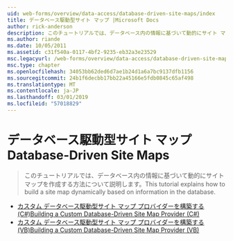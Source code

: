```yaml
---
uid: web-forms/overview/data-access/database-driven-site-maps/index
title: データベース駆動型サイト マップ |Microsoft Docs
author: rick-anderson
description: このチュートリアルでは、データベース内の情報に基づいて動的にサイト マップを作成する方法について説明します。
ms.author: riande
ms.date: 10/05/2011
ms.assetid: c31f540a-0117-4bf2-9235-eb32a3e23529
msc.legacyurl: /web-forms/overview/data-access/database-driven-site-maps
msc.type: chapter
ms.openlocfilehash: 34053bb62ded6d7ae1b24d1a6a7bc9137dfb1156
ms.sourcegitcommit: 24b1f6decbb17bb22a45166e5fdb0845c65af498
ms.translationtype: MT
ms.contentlocale: ja-JP
ms.lasthandoff: 03/01/2019
ms.locfileid: "57018829"
---
```

<a name="database-driven-site-maps"></a><span data-ttu-id="dac0a-103">データベース駆動型サイト マップ</span><span class="sxs-lookup"><span data-stu-id="dac0a-103">Database-Driven Site Maps</span></span>
====================
> <span data-ttu-id="dac0a-104">このチュートリアルでは、データベース内の情報に基づいて動的にサイト マップを作成する方法について説明します。</span><span class="sxs-lookup"><span data-stu-id="dac0a-104">This tutorial explains how to build a site map dynamically based on information in the database.</span></span>


- [<span data-ttu-id="dac0a-105">カスタム データベース駆動型サイト マップ プロバイダーを構築する (C#)</span><span class="sxs-lookup"><span data-stu-id="dac0a-105">Building a Custom Database-Driven Site Map Provider (C#)</span></span>](building-a-custom-database-driven-site-map-provider-cs.md)
- [<span data-ttu-id="dac0a-106">カスタム データベース駆動型サイト マップ プロバイダーを構築する (VB)</span><span class="sxs-lookup"><span data-stu-id="dac0a-106">Building a Custom Database-Driven Site Map Provider (VB)</span></span>](building-a-custom-database-driven-site-map-provider-vb.md)
